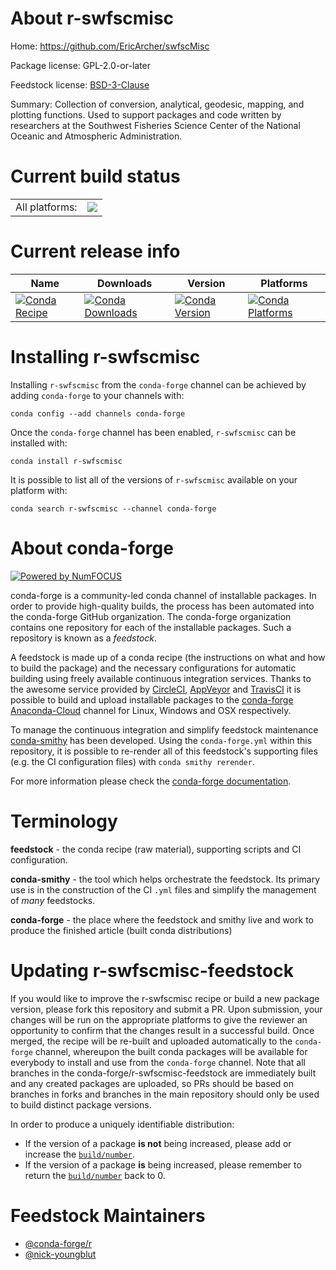 About r-swfscmisc
=================

Home: https://github.com/EricArcher/swfscMisc

Package license: GPL-2.0-or-later

Feedstock license: [BSD-3-Clause](https://github.com/conda-forge/r-swfscmisc-feedstock/blob/master/LICENSE.txt)

Summary: Collection of conversion, analytical, geodesic, mapping, and plotting functions. Used to support packages and code written by researchers at the Southwest Fisheries Science Center of the National Oceanic and Atmospheric Administration.

Current build status
====================


<table><tr><td>All platforms:</td>
    <td>
      <a href="https://dev.azure.com/conda-forge/feedstock-builds/_build/latest?definitionId=5790&branchName=master">
        <img src="https://dev.azure.com/conda-forge/feedstock-builds/_apis/build/status/r-swfscmisc-feedstock?branchName=master">
      </a>
    </td>
  </tr>
</table>

Current release info
====================

| Name | Downloads | Version | Platforms |
| --- | --- | --- | --- |
| [![Conda Recipe](https://img.shields.io/badge/recipe-r--swfscmisc-green.svg)](https://anaconda.org/conda-forge/r-swfscmisc) | [![Conda Downloads](https://img.shields.io/conda/dn/conda-forge/r-swfscmisc.svg)](https://anaconda.org/conda-forge/r-swfscmisc) | [![Conda Version](https://img.shields.io/conda/vn/conda-forge/r-swfscmisc.svg)](https://anaconda.org/conda-forge/r-swfscmisc) | [![Conda Platforms](https://img.shields.io/conda/pn/conda-forge/r-swfscmisc.svg)](https://anaconda.org/conda-forge/r-swfscmisc) |

Installing r-swfscmisc
======================

Installing `r-swfscmisc` from the `conda-forge` channel can be achieved by adding `conda-forge` to your channels with:

```
conda config --add channels conda-forge
```

Once the `conda-forge` channel has been enabled, `r-swfscmisc` can be installed with:

```
conda install r-swfscmisc
```

It is possible to list all of the versions of `r-swfscmisc` available on your platform with:

```
conda search r-swfscmisc --channel conda-forge
```


About conda-forge
=================

[![Powered by NumFOCUS](https://img.shields.io/badge/powered%20by-NumFOCUS-orange.svg?style=flat&colorA=E1523D&colorB=007D8A)](http://numfocus.org)

conda-forge is a community-led conda channel of installable packages.
In order to provide high-quality builds, the process has been automated into the
conda-forge GitHub organization. The conda-forge organization contains one repository
for each of the installable packages. Such a repository is known as a *feedstock*.

A feedstock is made up of a conda recipe (the instructions on what and how to build
the package) and the necessary configurations for automatic building using freely
available continuous integration services. Thanks to the awesome service provided by
[CircleCI](https://circleci.com/), [AppVeyor](https://www.appveyor.com/)
and [TravisCI](https://travis-ci.com/) it is possible to build and upload installable
packages to the [conda-forge](https://anaconda.org/conda-forge)
[Anaconda-Cloud](https://anaconda.org/) channel for Linux, Windows and OSX respectively.

To manage the continuous integration and simplify feedstock maintenance
[conda-smithy](https://github.com/conda-forge/conda-smithy) has been developed.
Using the ``conda-forge.yml`` within this repository, it is possible to re-render all of
this feedstock's supporting files (e.g. the CI configuration files) with ``conda smithy rerender``.

For more information please check the [conda-forge documentation](https://conda-forge.org/docs/).

Terminology
===========

**feedstock** - the conda recipe (raw material), supporting scripts and CI configuration.

**conda-smithy** - the tool which helps orchestrate the feedstock.
                   Its primary use is in the construction of the CI ``.yml`` files
                   and simplify the management of *many* feedstocks.

**conda-forge** - the place where the feedstock and smithy live and work to
                  produce the finished article (built conda distributions)


Updating r-swfscmisc-feedstock
==============================

If you would like to improve the r-swfscmisc recipe or build a new
package version, please fork this repository and submit a PR. Upon submission,
your changes will be run on the appropriate platforms to give the reviewer an
opportunity to confirm that the changes result in a successful build. Once
merged, the recipe will be re-built and uploaded automatically to the
`conda-forge` channel, whereupon the built conda packages will be available for
everybody to install and use from the `conda-forge` channel.
Note that all branches in the conda-forge/r-swfscmisc-feedstock are
immediately built and any created packages are uploaded, so PRs should be based
on branches in forks and branches in the main repository should only be used to
build distinct package versions.

In order to produce a uniquely identifiable distribution:
 * If the version of a package **is not** being increased, please add or increase
   the [``build/number``](https://docs.conda.io/projects/conda-build/en/latest/resources/define-metadata.html#build-number-and-string).
 * If the version of a package **is** being increased, please remember to return
   the [``build/number``](https://docs.conda.io/projects/conda-build/en/latest/resources/define-metadata.html#build-number-and-string)
   back to 0.

Feedstock Maintainers
=====================

* [@conda-forge/r](https://github.com/conda-forge/r/)
* [@nick-youngblut](https://github.com/nick-youngblut/)

